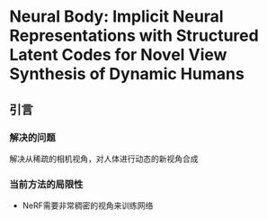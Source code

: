 # Neural Body: Implicit Neural Representations with Structured Latent Codes for Novel View Synthesis of Dynamic Humans
##  引言
### 解决的问题
解决从稀疏的相机视角，对人体进行动态的新视角合成

### 当前方法的局限性

 - NeRF需要非常稠密的视角来训练网络

##  

<!--stackedit_data:
eyJoaXN0b3J5IjpbMTUwMTYwMjEzNSw1MTM4MjEzMzddfQ==
-->